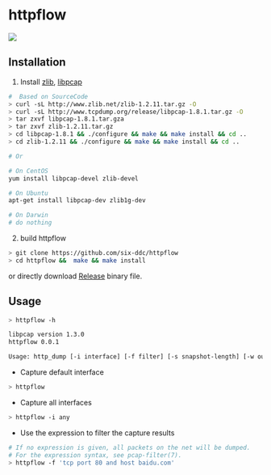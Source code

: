 # httpflow

![](https://github.com/six-ddc/httpflow/blob/master/demo.gif?raw=true)

## Installation

1. Install [zlib](http://www.zlib.net/), [libpcap](http://www.tcpdump.org/)

```bash
#  Based on SourceCode
> curl -sL http://www.zlib.net/zlib-1.2.11.tar.gz -O
> curl -sL http://www.tcpdump.org/release/libpcap-1.8.1.tar.gz -O
> tar zxvf libpcap-1.8.1.tar.gza
> tar zxvf zlib-1.2.11.tar.gz
> cd libpcap-1.8.1 && ./configure && make && make install && cd ..
> cd zlib-1.2.11 && ./configure && make && make install && cd ..

# Or 

# On CentOS
yum install libpcap-devel zlib-devel

# On Ubuntu
apt-get install libpcap-dev zlib1g-dev

# On Darwin
# do nothing
```

2. build httpflow

```bash
> git clone https://github.com/six-ddc/httpflow
> cd httpflow &&  make && make install
```

or directly download [Release](https://github.com/six-ddc/httpflow/releases) binary file.

## Usage

```bash
> httpflow -h

libpcap version 1.3.0
httpflow 0.0.1

Usage: http_dump [-i interface] [-f filter] [-s snapshot-length] [-w output-path]
```

* Capture default interface

```bash
> httpflow
```

* Capture all interfaces

```bash
> httpflow -i any
```

* Use the expression to filter the capture results

```bash
# If no expression is given, all packets on the net will be dumped.
# For the expression syntax, see pcap-filter(7).
> httpflow -f 'tcp port 80 and host baidu.com'
```
